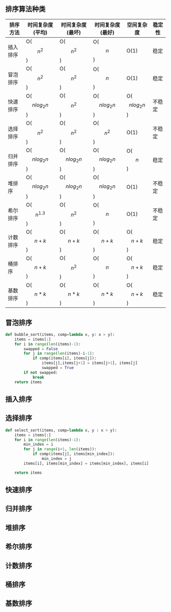 ## 排序算法种类

| 排序方法 | 时间复杂度(平均) | 时间复杂度(最坏) | 时间复杂度(最好) | 空间复杂度     | 稳定性 |
| -------- | ---------------- | ---------------- | ---------------- | -------------- | ------ |
| 插入排序 | O($$n^2$$)       | O($$n^2$$)       | O($$n$$)         | O(1)           | 稳定   |
| 冒泡排序 | O($$n^2$$)       | O($$n^2$$)       | O($$n$$)         | O(1)           | 稳定   |
| 快速排序 | O($$nlog_2n$$)   | O($$n^2$$)       | O($$nlog_2n$$)   | O($$nlog_2n$$) | 不稳定 |
| 选择排序 | O($$n^2$$)       | O($$n^2$$)       | O($$n^2$$)       | O(1)           | 不稳定 |
| 归并排序 | O($$nlog_2n$$)   | O($$nlog_2n$$)   | O($$nlog_2n$$)   | O($$n$$)       | 稳定   |
| 堆排序   | O($$nlog_2n$$)   | O($$nlog_2n$$)   | O($$nlog_2n$$)   | O(1)           | 不稳定 |
| 希尔排序 | O($$n^{1.3}$$)   | O($$n^2$$)       | O($$n$$)         | O(1)           | 不稳定 |
| 计数排序 | O($$n+k$$)       | O($$n+k$$)       | O($$n+k$$)       | O($$n+k$$)     | 稳定   |
| 桶排序   | O($$n+k$$)       | O($$n^2$$)       | O($$n$$)         | O($$n+k$$)     | 稳定   |
| 基数排序 | O($$n*k$$)       | O($$n*k$$)       | O($$n*k$$)       | O($$n+k$$)     | 稳定   |

## 冒泡排序
```python
def bubble_sort(items, comp=lambda x, y: x > y):
    items = items[:]
    for i in range(len(items)-1):
        swapped = False
        for j in range(len(items)-i-1):
            if comp(items[i], items[j]):
                items[j],items[j+1] = items[j+1], items[j]
                swapped = True
        if not swapped:
            break
    return items

```
## 插入排序

## 选择排序
```python
def select_sort(items, comp=lambda x, y : x > y):
    items = items[:]
    for i in range(len(items)-1):
        min_index = i
        for j in range(i+1, len(items)):
            if comp(items[j], items[min_index]):
                min_index = j
        items[i], items[min_index] = items[min_index], items[i]

    return items
```

## 快速排序

## 归并排序

## 堆排序

## 希尔排序

## 计数排序

## 桶排序

## 基数排序
